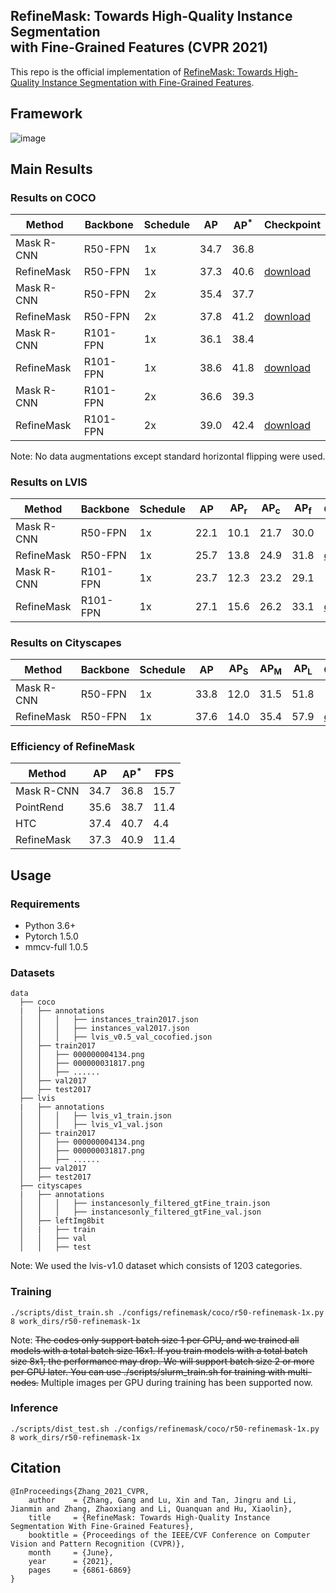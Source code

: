 ## RefineMask: Towards High-Quality Instance Segmentation <br>with Fine-Grained Features (CVPR 2021)

This repo is the official implementation of [RefineMask: Towards High-Quality Instance Segmentation with Fine-Grained Features](https://arxiv.org/abs/2104.08569).

## Framework
![image](https://user-images.githubusercontent.com/79979076/112595320-394a7280-8e45-11eb-90b1-3164accd0518.png)

## Main Results

### Results on COCO
Method | Backbone | Schedule | AP | AP<sup>*</sup> | Checkpoint
------ | -------- | -------- | -- | -------------- | ----------
Mask R-CNN | R50-FPN | 1x | 34.7 | 36.8 |
RefineMask | R50-FPN | 1x | 37.3 | 40.6 | [download](https://drive.google.com/file/d/1ad7YewfVLJIZa_xErCW4qJBzwS4yKCnS/view?usp=sharing)
Mask R-CNN | R50-FPN | 2x | 35.4 | 37.7
RefineMask | R50-FPN | 2x | 37.8 | 41.2 | [download](https://drive.google.com/file/d/1-UuTjM9b3EfINqgGH0jyJ9uWJ3P2_wgy/view?usp=sharing)
Mask R-CNN | R101-FPN | 1x | 36.1 | 38.4 |
RefineMask | R101-FPN | 1x | 38.6 | 41.8 | [download](https://drive.google.com/file/d/1JcpfBzXhrSWa4MwH0LFQ575WIYxCdUyz/view?usp=sharing)
Mask R-CNN | R101-FPN | 2x | 36.6 | 39.3
RefineMask | R101-FPN | 2x | 39.0 | 42.4 | [download](https://drive.google.com/file/d/1W6jdqziYqAqiyYide9SxvHE2y79A0KJC/view?usp=sharing)

Note: No data augmentations except standard horizontal flipping were used.

### Results on LVIS
Method | Backbone | Schedule | AP | AP<sub>r</sub> | AP<sub>c</sub> | AP<sub>f</sub> | Checkpoint
------ | -------- | -------- | -- | -------------- | -------------- | -------------- | ----------
Mask R-CNN | R50-FPN | 1x | 22.1 | 10.1 | 21.7 | 30.0
RefineMask | R50-FPN | 1x | 25.7 | 13.8 | 24.9 | 31.8 | [download](https://drive.google.com/file/d/1t10bX0S6II-PNdOP1z_hmXHs7K3fhJdv/view?usp=sharing)
Mask R-CNN | R101-FPN | 1x | 23.7 | 12.3 | 23.2 | 29.1
RefineMask | R101-FPN | 1x | 27.1| 15.6 | 26.2 | 33.1 | [download](https://drive.google.com/file/d/13cLKIFwlMg_QSAuXHEwISehm4PlB95eC/view?usp=sharing)

### Results on Cityscapes
Method | Backbone | Schedule | AP | AP<sub>S</sub> | AP<sub>M</sub> | AP<sub>L</sub> | Checkpoint
------ | -------- | -------- | -- | -------------- | -------------- | -------------- | ----------
Mask R-CNN | R50-FPN | 1x | 33.8 | 12.0 | 31.5 | 51.8
RefineMask | R50-FPN | 1x | 37.6 | 14.0 | 35.4 | 57.9 | [download](https://drive.google.com/file/d/1hEXRl2zqC0rUyKixU1FLoFTlNLqWvUCE/view?usp=sharing)

### Efficiency of RefineMask
Method | AP | AP<sup>*</sup> | FPS
------ | -- | -------------- | ---
Mask R-CNN | 34.7 | 36.8 | 15.7
PointRend | 35.6 | 38.7 | 11.4
HTC | 37.4 | 40.7 | 4.4
RefineMask | 37.3 | 40.9 | 11.4


## Usage

### Requirements
* Python 3.6+
* Pytorch 1.5.0
* mmcv-full 1.0.5

### Datasets
    data
      ├── coco
      |   ├── annotations
      │   │   │   ├── instances_train2017.json
      │   │   │   ├── instances_val2017.json
      │   │   │   ├── lvis_v0.5_val_cocofied.json
      │   ├── train2017
      │   │   ├── 000000004134.png
      │   │   ├── 000000031817.png
      │   │   ├── ......
      │   ├── val2017
      │   ├── test2017
      ├── lvis
      |   ├── annotations
      │   │   │   ├── lvis_v1_train.json
      │   │   │   ├── lvis_v1_val.json
      │   ├── train2017
      │   │   ├── 000000004134.png
      │   │   ├── 000000031817.png
      │   │   ├── ......
      │   ├── val2017
      │   ├── test2017
      ├── cityscapes
      |   ├── annotations
      │   │   │   ├── instancesonly_filtered_gtFine_train.json
      │   │   │   ├── instancesonly_filtered_gtFine_val.json
      │   ├── leftImg8bit
      │   |   ├── train
      │   │   ├── val
      │   │   ├── test

Note: We used the lvis-v1.0 dataset which consists of 1203 categories.

### Training
```
./scripts/dist_train.sh ./configs/refinemask/coco/r50-refinemask-1x.py 8 work_dirs/r50-refinemask-1x
```
Note: <strike>The codes only support batch size 1 per GPU, and we trained all models with a total batch size 16x1. If you train models with a total batch size 8x1, the performance may drop. We will support batch size 2 or more per GPU later. You can use ./scripts/slurm_train.sh for training with multi-nodes.</strike> Multiple images per GPU during training has been supported now.

### Inference
```
./scripts/dist_test.sh ./configs/refinemask/coco/r50-refinemask-1x.py 8 work_dirs/r50-refinemask-1x
```

## Citation
```
@InProceedings{Zhang_2021_CVPR,
    author    = {Zhang, Gang and Lu, Xin and Tan, Jingru and Li, Jianmin and Zhang, Zhaoxiang and Li, Quanquan and Hu, Xiaolin},
    title     = {RefineMask: Towards High-Quality Instance Segmentation With Fine-Grained Features},
    booktitle = {Proceedings of the IEEE/CVF Conference on Computer Vision and Pattern Recognition (CVPR)},
    month     = {June},
    year      = {2021},
    pages     = {6861-6869}
}
```
